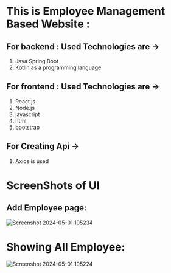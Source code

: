 # **This is Employee Management Based Website :**

## For backend : Used Technologies are ->
1. Java Spring Boot
2. Kotlin as a programming language

## For frontend : Used Technologies are ->
1. React.js
2. Node.js
3. javascript
4. html
5. bootstrap

## For Creating Api ->
1. Axios is used

# ScreenShots of UI

## Add Employee page:

![Screenshot 2024-05-01 195234](https://github.com/Ashim74/Employee-Management-System/assets/116441770/b3eec7fd-5ce6-4276-b04d-c892ff441920)

# Showing All Employee:

![Screenshot 2024-05-01 195224](https://github.com/Ashim74/Employee-Management-System/assets/116441770/4bfc6618-cd37-4594-a8e2-a3ed7031d732)
